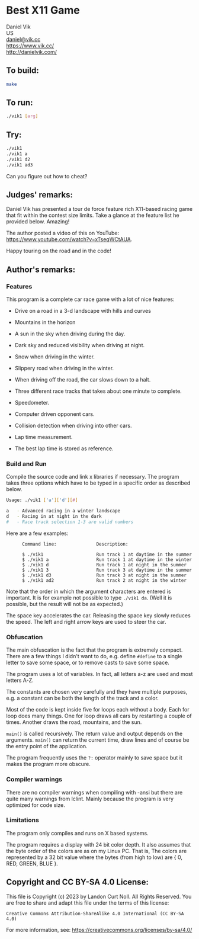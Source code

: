 # Best X11 Game

Daniel Vik   
US  
<daniel@vik.cc>  
<https://www.vik.cc/>  
<http://danielvik.com/>

## To build:

```sh
make
```

## To run:

```sh
./vik1 [arg]
```

## Try:

```sh
./vik1
./vik1 a
./vik1 d2
./vik1 ad3
```

Can you figure out how to cheat?

## Judges' remarks:

Daniel Vik has presented a tour de force feature rich X11-based
racing game that fit within the contest size limits. Take a
glance at the feature list he provided below. Amazing!

The author posted a video of this on YouTube:
<https://www.youtube.com/watch?v=xTseqWCtAUA>.

Happy touring on the road and in the code!

## Author's remarks:

### Features

This program is a complete car race game with a lot of nice features:

*  Drive on a road in a 3-d landscape with hills and curves

*  Mountains in the horizon

*  A sun in the sky when driving during the day.

*  Dark sky and reduced visibility when driving at night.

*  Snow when driving in the winter.

*  Slippery road when driving in the winter.

*  When driving off the road, the car slows down to a halt.

*  Three different race tracks that takes about one minute to complete.

*  Speedometer.

*  Computer driven opponent cars.

*  Collision detection when driving into other cars.

*  Lap time measurement.

*  The best lap time is stored as reference.

### Build and Run

Compile the source code and link x libraries if necessary.
The program takes three options which have to be typed in a specific
order as described below.

```sh
Usage: ./vik1 ['a']['d'][#]

a   - Advanced racing in a winter landscape
d   - Racing in at night in the dark
#   - Race track selection 1-3 are valid numbers
```

Here are a few examples:

```
      Command line:               Description:

      $ ./vik1                    Run track 1 at daytime in the summer
      $ ./vik1 a                  Run track 1 at daytime in the winter
      $ ./vik1 d                  Run track 1 at night in the summer
      $ ./vik1 3                  Run track 3 at daytime in the summer
      $ ./vik1 d3                 Run track 3 at night in the summer
      $ ./vik1 ad2                Run track 2 at night in the winter
```

Note that the order in which the argument characters are entered is
important. It is for example not possible to type `./vik1 da`. (Well it is
possible, but the result will not be as expected.)

The space key accelerates the car. Releasing the space key slowly
reduces the speed. The left and right arrow keys are used to steer the
car.

### Obfuscation

The main obfuscation is the fact that the program is extremely compact.
There are a few things I didn't want to do, e.g. define `#define` to a
single letter to save some space, or to remove casts to save some space.

The program uses a lot of variables. In fact, all letters a-z are used
and most letters A-Z.

The constants are chosen very carefully and they have multiple purposes,
e.g. a constant can be both the length of the track and a color.

Most of the code is kept inside five for loops each without a body. Each for
loop does many things. One for loop draws all cars by restarting a
couple of times. Another draws the road, mountains, and the sun.

`main()` is called recursively. The return value and output depends on the
arguments. `main()` can return the current time, draw lines and of course be
the entry point of the application.

The program frequently uses the `?:` operator mainly to save space but it
makes the program more obscure.

### Compiler warnings

There are no compiler warnings when compiling with -ansi but there are
quite many warnings from lclint. Mainly because the program is very
optimized for code size.

### Limitations

The program only compiles and runs on X based systems.

The program requires a display with 24 bit color depth. It also assumes
that the byte order of the colors are as on my Linux PC. That is, The
colors are represented by a 32 bit value where the bytes (from high to
low) are { 0, RED, GREEN, BLUE }.

## Copyright and CC BY-SA 4.0 License:

This file is Copyright (c) 2023 by Landon Curt Noll.  All Rights Reserved.
You are free to share and adapt this file under the terms of this license:

    Creative Commons Attribution-ShareAlike 4.0 International (CC BY-SA 4.0)

For more information, see: https://creativecommons.org/licenses/by-sa/4.0/
